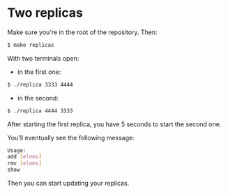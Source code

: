 # Two replicas

Make sure you're in the root of the repository. Then:

```bash
$ make replicas
```

With two terminals open:

- in the first one:

```bash
$ ./replica 3333 4444
```

- in the second:

```bash
$ ./replica 4444 3333
```

After starting the first replica, you have 5 seconds to start the second one.

You'll eventually see the following message:
```bash
Usage:
add [elems]
rmv [elems]
show
```

Then you can start updating your replicas.
